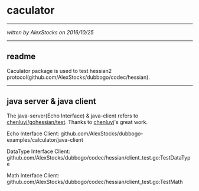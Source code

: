 # caculator #
---
*witten by AlexStocks on 2016/10/25*

---
## readme
Caculator package is used to test hessian2 protocol(github.com/AlexStocks/dubbogo/codec/hessian).

---
## java server & java client

The java-server(Echo Interface) & java-client refers to [chenluyj/gohessian/test](https://github.com/chenluyj/gohessian/tree/master/test). Thanks to [chenluyj](https://github.com/chenluyj)'s great work.

Echo Interface Client: github.com/AlexStocks/dubbogo-examples/calculator/java-client

DataType Interface Client: github.com/AlexStocks/dubbogo/codec/hessian/client_test.go:TestDataType

Math Interface Client: github.com/AlexStocks/dubbogo/codec/hessian/client_test.go:TestMath
